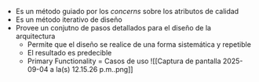 - Es un método guiado por los *concerns* sobre los atributos de calidad
- Es un método iterativo de diseño
- Provee un conjutno de pasos detallados para el diseño de la arquitectura
	- Permite que el diseño se realice de una forma sistemática y repetible
	- El resultado es predecible
	- Primary Functionality = Casos de uso
	 ![[Captura de pantalla 2025-09-04 a la(s) 12.15.26 p.m..png]]